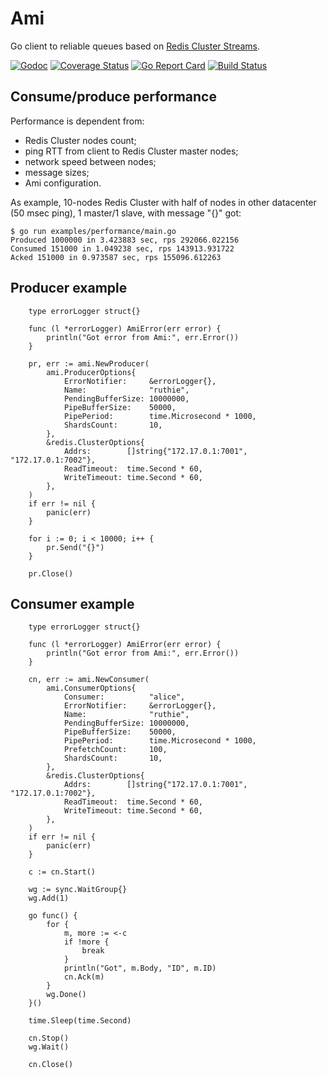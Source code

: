 # Ami

Go client to reliable queues based on [Redis Cluster Streams](https://redis.io/topics/streams-intro).

[![Godoc](https://godoc.org/github.com/kak-tus/ami?status.svg)](http://godoc.org/github.com/kak-tus/ami)
[![Coverage Status](https://coveralls.io/repos/github/kak-tus/ami/badge.svg)](https://coveralls.io/github/kak-tus/ami)
[![Go Report Card](https://goreportcard.com/badge/github.com/kak-tus/ami)](https://goreportcard.com/report/github.com/kak-tus/ami)
[![Build Status](https://travis-ci.org/kak-tus/ami.svg?branch=master)](https://travis-ci.org/kak-tus/ami)

## Consume/produce performance

Performance is dependent from:
- Redis Cluster nodes count;
- ping RTT from client to Redis Cluster master nodes;
- network speed between nodes;
- message sizes;
- Ami configuration.

As example, 10-nodes Redis Cluster with half of nodes in other datacenter (50 msec ping), 1 master/1 slave, with message "{}" got:
```
$ go run examples/performance/main.go
Produced 1000000 in 3.423883 sec, rps 292066.022156
Consumed 151000 in 1.049238 sec, rps 143913.931722
Acked 151000 in 0.973587 sec, rps 155096.612263
```

## Producer example

```
	type errorLogger struct{}

	func (l *errorLogger) AmiError(err error) {
		println("Got error from Ami:", err.Error())
	}

	pr, err := ami.NewProducer(
		ami.ProducerOptions{
			ErrorNotifier:     &errorLogger{},
			Name:              "ruthie",
			PendingBufferSize: 10000000,
			PipeBufferSize:    50000,
			PipePeriod:        time.Microsecond * 1000,
			ShardsCount:       10,
		},
		&redis.ClusterOptions{
			Addrs:        []string{"172.17.0.1:7001", "172.17.0.1:7002"},
			ReadTimeout:  time.Second * 60,
			WriteTimeout: time.Second * 60,
		},
	)
	if err != nil {
		panic(err)
	}

	for i := 0; i < 10000; i++ {
		pr.Send("{}")
	}

	pr.Close()
```

## Consumer example

```
	type errorLogger struct{}

	func (l *errorLogger) AmiError(err error) {
		println("Got error from Ami:", err.Error())
	}

	cn, err := ami.NewConsumer(
		ami.ConsumerOptions{
			Consumer:          "alice",
			ErrorNotifier:     &errorLogger{},
			Name:              "ruthie",
			PendingBufferSize: 10000000,
			PipeBufferSize:    50000,
			PipePeriod:        time.Microsecond * 1000,
			PrefetchCount:     100,
			ShardsCount:       10,
		},
		&redis.ClusterOptions{
			Addrs:        []string{"172.17.0.1:7001", "172.17.0.1:7002"},
			ReadTimeout:  time.Second * 60,
			WriteTimeout: time.Second * 60,
		},
	)
	if err != nil {
		panic(err)
	}

	c := cn.Start()

	wg := sync.WaitGroup{}
	wg.Add(1)

	go func() {
		for {
			m, more := <-c
			if !more {
				break
			}
			println("Got", m.Body, "ID", m.ID)
			cn.Ack(m)
		}
		wg.Done()
	}()

	time.Sleep(time.Second)

	cn.Stop()
	wg.Wait()

	cn.Close()
```
